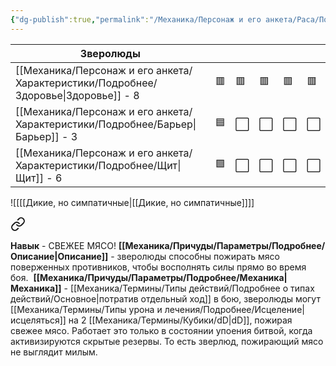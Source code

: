 ```yaml
---
{"dg-publish":true,"permalink":"/Механика/Персонаж и его анкета/Раса/Подробнее/Зверолюд/","noteIcon":"","created":"2025-07-30T10:44:46.189+03:00","updated":"2025-07-29T23:53:11.056+03:00"}
---
```


| Зверолюды   |     |     |     |     |     |
| ------------ | --- | --- | --- | --- | --- |
| [[Механика/Персонаж и его анкета/Характеристики/Подробнее/Здоровье\|Здоровье]] - 8 | 🟥  | 🟥  | 🟥  | 🟥  | 🟥 |
| [[Механика/Персонаж и его анкета/Характеристики/Подробнее/Барьер\|Барьер]] - 3   | 🟦  | ⬜️ | ⬜️ | ⬜️ | ⬜️ |
| [[Механика/Персонаж и его анкета/Характеристики/Подробнее/Щит\|Щит]] - 6      | 🟩  | ⬜️  | ⬜️ | ⬜️ | ⬜️ |

![[[[Дикие, но симпатичные\|[[Дикие, но симпатичные]]]]

<div class="transclusion internal-embed is-loaded"><a class="markdown-embed-link" href="/Механика/Персонаж и его анкета/Особенности расы/СВЕЖЕЕ МЯСО!/" aria-label="Open link"><svg xmlns="http://www.w3.org/2000/svg" width="24" height="24" viewBox="0 0 24 24" fill="none" stroke="currentColor" stroke-width="2" stroke-linecap="round" stroke-linejoin="round" class="svg-icon lucide-link"><path d="M10 13a5 5 0 0 0 7.54.54l3-3a5 5 0 0 0-7.07-7.07l-1.72 1.71"></path><path d="M14 11a5 5 0 0 0-7.54-.54l-3 3a5 5 0 0 0 7.07 7.07l1.71-1.71"></path></svg></a><div class="markdown-embed">




**Навык** - СВЕЖЕЕ МЯСО!
**[[Механика/Причуды/Параметры/Подробнее/Описание\|Описание]]** - зверолюды способны пожирать мясо поверженных противников, чтобы восполнять силы прямо во время боя. 
**[[Механика/Причуды/Параметры/Подробнее/Механика\|Механика]]** - [[Механика/Термины/Типы действий/Подробнее о типах действий/Основное\|потратив отдельный ход]] в бою, зверолюды могут [[Механика/Термины/Типы урона и лечения/Подробнее/Исцеление\|исцеляться]] на 2 [[Механика/Термины/Кубики/dD\|dD]], пожирая свежее мясо. Работает это только в состоянии упоения битвой, когда активизируются скрытые резервы. То есть зверлюд, пожирающий мясо не выглядит милым.

</div></div>
